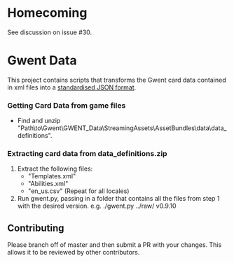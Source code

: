 # Homecoming
See discussion on issue #30.

# Gwent Data
This project contains scripts that transforms the Gwent card data contained in xml files into a [standardised JSON format](standard-format.json).

### Getting Card Data from game files
* Find and unzip "Path\to\Gwent\GWENT_Data\StreamingAssets\AssetBundles\data\data_definitions".

### Extracting card data from data_definitions.zip
1. Extract the following files:
    * "Templates.xml"
    * "Abilities.xml"
    * "en_us.csv" (Repeat for all locales)
5. Run gwent.py, passing in a folder that contains all the files from step 1 with the desired version.
    e.g. ./gwent.py ../raw/ v0.9.10

## Contributing
Please branch off of master and then submit a PR with your changes. This allows it to be reviewed by other contributors.
